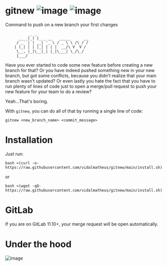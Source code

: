 # gitnew ![image](https://img.shields.io/badge/bash-yes-green) ![image](https://img.shields.io/badge/zsh-yes-green) 
Command to push on a new branch your first changes

```
           _ _
      __ _(_) |_ _ __   _____      __
     / _` | | __| '_ \ / _ \ \ /\ / /
    | (_| | | |_| | | |  __/\ V  V /
     \__, |_|\__|_| |_|\___| \_/\_/
     |___/

```
Have you ever started to code some new feature before creating a new branch for that? Or you have indeed pushed something new in your new branch, but got some conflicts, because you didn't realize that your main branch wasn't updated? Or even lastly you hate the fact that you have to run plenty of lines of code just to open a merge/pull request to push your new feature for your team to do a review?

Yeah...That's boring.

With `gitnew`, you can do all of that by running a single line of code:

```
gitnew <new_branch_name> <commit_message>
```

# Installation

Just run:

```
bash <(curl -o- https://raw.githubusercontent.com/vidalmatheus/gitnew/main/install.sh)
```

or

```
bash <(wget -qO- https://raw.githubusercontent.com/vidalmatheus/gitnew/main/install.sh)
```

# GitLab
If you are on GitLab 11.10+, your merge request will be open automatically.


# Under the hood
![image](https://user-images.githubusercontent.com/47875248/178903080-bb17c468-6322-44d3-b489-6f98666a8ad6.png)
